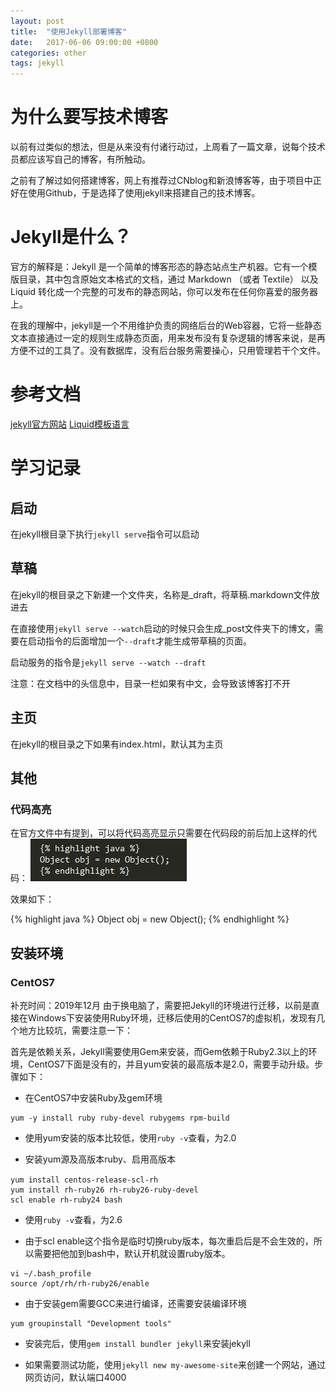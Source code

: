 ```yaml
---
layout: post
title:  "使用Jekyll部署博客"
date:   2017-06-06 09:00:00 +0800
categories: other
tags: jekyll
---
```


# 为什么要写技术博客
以前有过类似的想法，但是从来没有付诸行动过，上周看了一篇文章，说每个技术员都应该写自己的博客，有所触动。

之前有了解过如何搭建博客，网上有推荐过CNblog和新浪博客等，由于项目中正好在使用Github，于是选择了使用jekyll来搭建自己的技术博客。

# Jekyll是什么？
官方的解释是：Jekyll 是一个简单的博客形态的静态站点生产机器。它有一个模版目录，其中包含原始文本格式的文档，通过 Markdown （或者 Textile） 以及 Liquid 转化成一个完整的可发布的静态网站，你可以发布在任何你喜爱的服务器上。

在我的理解中，jekyll是一个不用维护负责的网络后台的Web容器，它将一些静态文本直接通过一定的规则生成静态页面，用来发布没有复杂逻辑的博客来说，是再方便不过的工具了。没有数据库，没有后台服务需要操心，只用管理若干个文件。

# 参考文档
[jekyll官方网站](http://jekyllcn.com/)
[Liquid模板语言](https://liquid.bootcss.com/)

# 学习记录
## 启动
在jekyll根目录下执行``jekyll serve``指令可以启动


## 草稿
在jekyll的根目录之下新建一个文件夹，名称是_draft，将草稿.markdown文件放进去

在直接使用``jekyll serve --watch``启动的时候只会生成_post文件夹下的博文，需要在启动指令的后面增加一个``--draft``才能生成带草稿的页面。

启动服务的指令是``jekyll serve --watch --draft``

注意：在文档中的头信息中，目录一栏如果有中文，会导致该博客打不开

## 主页
在jekyll的根目录之下如果有index.html，默认其为主页

## 其他
### 代码高亮
在官方文件中有提到，可以将代码高亮显示只需要在代码段的前后加上这样的代码：
![高亮代码][高亮代码图片]

效果如下：

{% highlight java %}
Object obj = new Object();
{% endhighlight %}

## 安装环境

### CentOS7

补充时间：2019年12月
由于换电脑了，需要把Jekyll的环境进行迁移，以前是直接在Windows下安装使用Ruby环境，迁移后使用的CentOS7的虚拟机，发现有几个地方比较坑，需要注意一下：

首先是依赖关系，Jekyll需要使用Gem来安装，而Gem依赖于Ruby2.3以上的环境，CentOS7下面是没有的，并且yum安装的最高版本是2.0，需要手动升级。步骤如下：

* 在CentOS7中安装Ruby及gem环境

```
yum -y install ruby ruby-devel rubygems rpm-build

```

* 使用yum安装的版本比较低，使用``ruby -v``查看，为2.0

* 安装yum源及高版本ruby、启用高版本

```
yum install centos-release-scl-rh　
yum install rh-ruby26 rh-ruby26-ruby-devel 
scl enable rh-ruby24 bash
```

* 使用``ruby -v``查看，为2.6

* 由于scl enable这个指令是临时切换ruby版本，每次重启后是不会生效的，所以需要把他加到bash中，默认开机就设置ruby版本。

```
vi ~/.bash_profile
source /opt/rh/rh-ruby26/enable
```

* 由于安装gem需要GCC来进行编译，还需要安装编译环境

```
yum groupinstall "Development tools"
```

* 安装完后，使用``gem install bundler jekyll``来安装jekyll

* 如果需要测试功能，使用``jekyll new my-awesome-site``来创建一个网站，通过网页访问，默认端口4000


[高亮代码图片]: /assets/pic/2017-06-09/highlight.png
